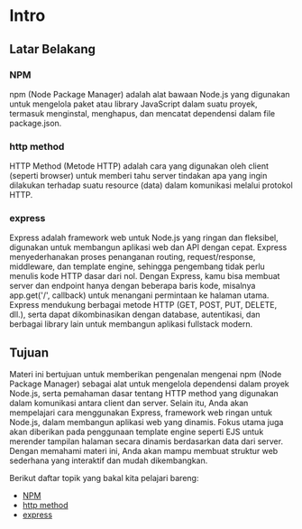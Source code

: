 # Intro 
## Latar Belakang

### NPM
npm (Node Package Manager) adalah alat bawaan Node.js yang digunakan untuk mengelola paket atau library JavaScript dalam suatu proyek, termasuk menginstal, menghapus, dan mencatat dependensi dalam file package.json.

### http method
HTTP Method (Metode HTTP) adalah cara yang digunakan oleh client (seperti browser) untuk memberi tahu server tindakan apa yang ingin dilakukan terhadap suatu resource (data) dalam komunikasi melalui protokol HTTP.

### express

Express adalah framework web untuk Node.js yang ringan dan fleksibel, digunakan untuk membangun aplikasi web dan API dengan cepat. Express menyederhanakan proses penanganan routing, request/response, middleware, dan template engine, sehingga pengembang tidak perlu menulis kode HTTP dasar dari nol. Dengan Express, kamu bisa membuat server dan endpoint hanya dengan beberapa baris kode, misalnya app.get('/', callback) untuk menangani permintaan ke halaman utama. Express mendukung berbagai metode HTTP (GET, POST, PUT, DELETE, dll.), serta dapat dikombinasikan dengan database, autentikasi, dan berbagai library lain untuk membangun aplikasi fullstack modern.

## Tujuan

Materi ini bertujuan untuk memberikan pengenalan mengenai npm (Node Package Manager) sebagai alat untuk mengelola dependensi dalam proyek Node.js, serta pemahaman dasar tentang HTTP method yang digunakan dalam komunikasi antara client dan server. Selain itu, Anda akan mempelajari cara menggunakan Express, framework web ringan untuk Node.js, dalam membangun aplikasi web yang dinamis. Fokus utama juga akan diberikan pada penggunaan template engine seperti EJS untuk merender tampilan halaman secara dinamis berdasarkan data dari server. Dengan memahami materi ini, Anda akan mampu membuat struktur web sederhana yang interaktif dan mudah dikembangkan. 

Berikut daftar topik yang bakal kita pelajari bareng:

- [NPM](https://www.w3schools.com/nodejs/nodejs_npm.asp)
- [http method](https://www.w3schools.com/tags/ref_httpmethods.asp)
- [express](https://www.codepolitan.com/blog/apa-itu-express-js-pengertian-manfaat-contoh-syntax/)

